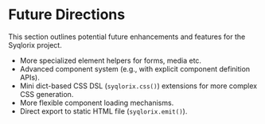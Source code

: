 # Future Directions

This section outlines potential future enhancements and features for the Syqlorix project.

-   More specialized element helpers for forms, media etc.
-   Advanced component system (e.g., with explicit component definition APIs).
-   Mini dict-based CSS DSL (`syqlorix.css()`) extensions for more complex CSS generation.
-   More flexible component loading mechanisms.
-   Direct export to static HTML file (`syqlorix.emit()`).